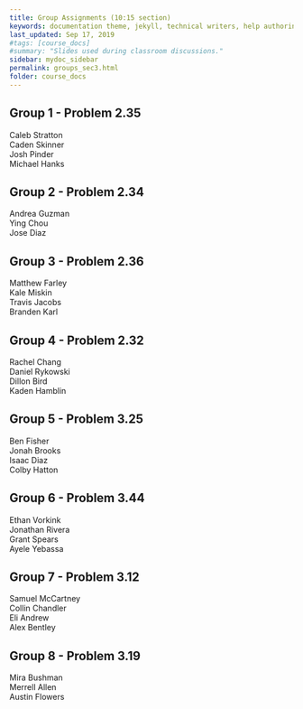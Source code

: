 ```yaml
---
title: Group Assignments (10:15 section)
keywords: documentation theme, jekyll, technical writers, help authoring tools, hat replacements
last_updated: Sep 17, 2019
#tags: [course_docs]
#summary: "Slides used during classroom discussions."
sidebar: mydoc_sidebar
permalink: groups_sec3.html
folder: course_docs
---
```



## Group 1 - Problem 2.35    

Caleb Stratton  
Caden Skinner  
Josh Pinder  
Michael Hanks  


## Group 2 - Problem 2.34    

Andrea Guzman  
Ying Chou  
Jose Diaz  



## Group 3 - Problem 2.36  

Matthew Farley  
Kale Miskin  
Travis Jacobs  
Branden Karl  


## Group 4 - Problem 2.32    

Rachel Chang  
Daniel Rykowski  
Dillon Bird  
Kaden Hamblin
  


## Group 5 - Problem 3.25      

Ben Fisher  
Jonah Brooks  
Isaac Diaz  
Colby Hatton  


## Group 6 - Problem 3.44    

Ethan Vorkink  
Jonathan Rivera  
Grant Spears  
Ayele Yebassa  


## Group 7 - Problem 3.12  

Samuel McCartney  
Collin Chandler  
Eli Andrew  
Alex Bentley


## Group 8 -  Problem 3.19    

Mira Bushman  
Merrell Allen  
Austin Flowers  
